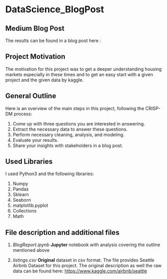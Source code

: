 # DataScience_BlogPost

## Medium Blog Post
The results can be found in a blog post here :

## Project Motivation
The motivation for this project was to get a deeper understanding
housing markets especially in these times and to get 
an easy start with a given project and the given data by kaggle.

## General Outline
Here is an overview of the main steps in this project, following the CRISP-DM process:  
  1. Come up with three questions you are interested in answering. 
  2. Extract the necessary data to answer these questions. 
  3. Perform necessary cleaning, analysis, and modeling. 
  4. Evaluate your results. 
  5. Share your insights with stakeholders in a blog post.

## Used Libraries

I used Python3 and the following libraries:
1. Numpy
2. Pandas
3. Sklearn
4. Seaborn
5. matplotlib.pyplot
6. Collections
7. Math


## File description and additional files
1. _BlogReport.ipynb_ 
    **Jupyter** notebook with analysis covering the outline mentioned above

2. _listings.csv_ **Original** dataset in csv format. 
The file provides Seattle Airbnb Dataset for this project. The original description as well the raw data can be found here: https://www.kaggle.com/airbnb/seattle
